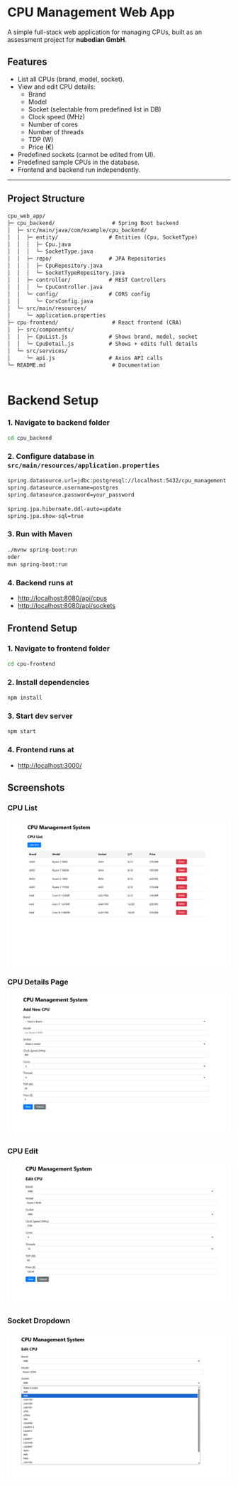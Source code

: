 # CPU Management Web App

A simple full-stack web application for managing CPUs, built as an assessment project for **nubedian GmbH**.

## Features

- List all CPUs (brand, model, socket).
- View and edit CPU details:
  - Brand
  - Model
  - Socket (selectable from predefined list in DB)
  - Clock speed (MHz)
  - Number of cores
  - Number of threads
  - TDP (W)
  - Price (€)
- Predefined sockets (cannot be edited from UI).
- Predefined sample CPUs in the database.
- Frontend and backend run independently.

---


## Project Structure

```text
cpu_web_app/
├─ cpu_backend/                  # Spring Boot backend
│  ├─ src/main/java/com/example/cpu_backend/
│  │  ├─ entity/                # Entities (Cpu, SocketType)
│  │  │  ├─ Cpu.java
│  │  │  └─ SocketType.java
│  │  ├─ repo/                  # JPA Repositories
│  │  │  ├─ CpuRepository.java
│  │  │  └─ SocketTypeRepository.java
│  │  ├─ controller/            # REST Controllers
│  │  │  └─ CpuController.java
│  │  └─ config/                # CORS config
│  │     └─ CorsConfig.java
│  └─ src/main/resources/
│     └─ application.properties
├─ cpu-frontend/                 # React frontend (CRA)
│  ├─ src/components/
│  │  ├─ CpuList.js             # Shows brand, model, socket
│  │  └─ CpuDetail.js           # Shows + edits full details
│  └─ src/services/
│     └─ api.js                 # Axios API calls
└─ README.md                     # Documentation


```

# Backend Setup

### 1. Navigate to backend folder
```bash
cd cpu_backend
```

### 2. Configure database in `src/main/resources/application.properties`
```properties
spring.datasource.url=jdbc:postgresql://localhost:5432/cpu_management
spring.datasource.username=postgres
spring.datasource.password=your_password

spring.jpa.hibernate.ddl-auto=update
spring.jpa.show-sql=true
```

### 3. Run with Maven
```bash
./mvnw spring-boot:run 
oder 
mvn spring-boot:run
```

### 4. Backend runs at
-  [http://localhost:8080/api/cpus](http://localhost:8080/api/cpus)  
-  [http://localhost:8080/api/sockets](http://localhost:8080/api/sockets)  


## Frontend Setup

### 1. Navigate to frontend folder
```bash
cd cpu-frontend
```

### 2. Install dependencies
```bash
npm install
```

### 3. Start dev server
```bash
npm start
```

### 4. Frontend runs at
-  [http://localhost:3000/](http://localhost:3000/)  



## Screenshots

### CPU List
![CPU List](screenshots/Cpu_list.png)

### CPU Details Page

![CPU Detail](screenshots/Cpu_detailseite.png)

### CPU Edit

![CPU Edit](screenshots/Cpu_edit.png)

### Socket Dropdown

![Socket List](screenshots/Socket_dropdown.png)

